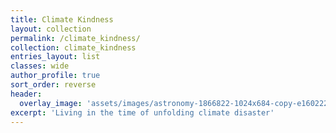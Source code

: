 ```yaml
---
title: Climate Kindness
layout: collection
permalink: /climate_kindness/
collection: climate_kindness
entries_layout: list
classes: wide
author_profile: true
sort_order: reverse
header:
  overlay_image: 'assets/images/astronomy-1866822-1024x684-copy-e1602223009466.jpg'
excerpt: 'Living in the time of unfolding climate disaster'
---
```

